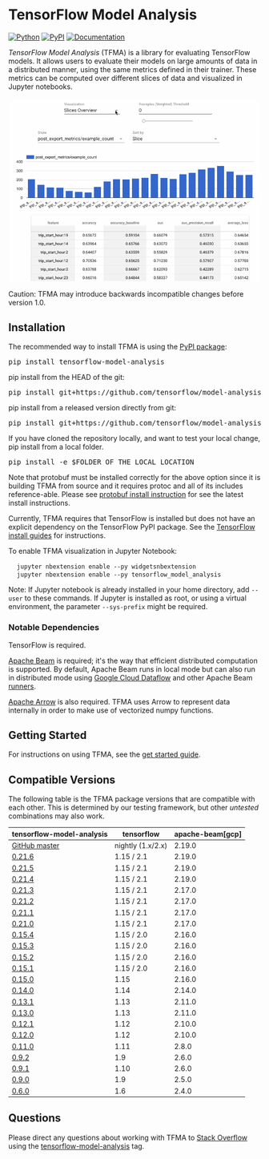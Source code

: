 <!-- See: www.tensorflow.org/tfx/model_analysis/ -->

# TensorFlow Model Analysis

[![Python](https://img.shields.io/pypi/pyversions/tensorflow-model-analysis.svg?style=plastic)](https://github.com/tensorflow/model-analysis)
[![PyPI](https://badge.fury.io/py/tensorflow-model-analysis.svg)](https://badge.fury.io/py/tensorflow-model-analysis)
[![Documentation](https://img.shields.io/badge/api-reference-blue.svg)](https://www.tensorflow.org/tfx/model_analysis/api_docs/python/tfma)

*TensorFlow Model Analysis* (TFMA) is a library for evaluating TensorFlow models.
It allows users to evaluate their models on large amounts of data in a
distributed manner, using the same metrics defined in their trainer. These
metrics can be computed over different slices of data and visualized in Jupyter
notebooks.

![TFMA Slicing Metrics Browser](https://raw.githubusercontent.com/tensorflow/model-analysis/master/g3doc/images/tfma-slicing-metrics-browser.gif)

Caution: TFMA may introduce backwards incompatible changes before version 1.0.

## Installation

The recommended way to install TFMA is using the
[PyPI package](https://pypi.org/project/tensorflow-model-analysis/):

<pre class="devsite-terminal devsite-click-to-copy">
pip install tensorflow-model-analysis
</pre>

pip install from the HEAD of the git:

<pre class="devsite-terminal devsite-click-to-copy">
pip install git+https://github.com/tensorflow/model-analysis.git#egg=tensorflow_model_analysis
</pre>

pip install from a released version directly from git:

<pre class="devsite-terminal devsite-click-to-copy">
pip install git+https://github.com/tensorflow/model-analysis.git@v0.21.3#egg=tensorflow_model_analysis
</pre>

If you have cloned the repository locally, and want to test your local change,
pip install from a local folder.

<pre class="devsite-terminal devsite-click-to-copy">
pip install -e $FOLDER_OF_THE_LOCAL_LOCATION
</pre>

Note that protobuf must be installed correctly for the above option since it is
building TFMA from source and it requires protoc and all of its includes
reference-able. Please see [protobuf install instruction](https://github.com/protocolbuffers/protobuf#protocol-compiler-installation)
for see the latest install instructions.

Currently, TFMA requires that TensorFlow is installed but does not have an
explicit dependency on the TensorFlow PyPI package. See the
[TensorFlow install guides](https://www.tensorflow.org/install/) for instructions.

To enable TFMA visualization in Jupyter Notebook:

<pre class="prettyprint">
  <code class="devsite-terminal">jupyter nbextension enable --py widgetsnbextension</code>
  <code class="devsite-terminal">jupyter nbextension enable --py tensorflow_model_analysis</code>
</pre>

Note: If Jupyter notebook is already installed in your home directory, add
`--user` to these commands. If Jupyter is installed as root, or using a virtual
environment, the parameter `--sys-prefix` might be required.

### Notable Dependencies

TensorFlow is required.

[Apache Beam](https://beam.apache.org/) is required; it's the way that efficient
distributed computation is supported. By default, Apache Beam runs in local
mode but can also run in distributed mode using
[Google Cloud Dataflow](https://cloud.google.com/dataflow/) and other Apache
Beam
[runners](https://beam.apache.org/documentation/runners/capability-matrix/).

[Apache Arrow](https://arrow.apache.org/) is also required. TFMA uses Arrow to
represent data internally in order to make use of vectorized numpy functions.

## Getting Started

For instructions on using TFMA, see the [get started
guide](https://github.com/tensorflow/model-analysis/blob/master/g3doc/get_started.md).

## Compatible Versions

The following table is the TFMA package versions that are compatible with each
other. This is determined by our testing framework, but other *untested*
combinations may also work.

|tensorflow-model-analysis                                                           |tensorflow    |apache-beam[gcp]|
|------------------------------------------------------------------------------------|--------------|----------------|
|[GitHub master](https://github.com/tensorflow/model-analysis/blob/master/RELEASE.md)|nightly (1.x/2.x) |2.19.0      |
|[0.21.6](https://github.com/tensorflow/model-analysis/blob/v0.21.6/RELEASE.md)      |1.15 / 2.1    |2.19.0          |
|[0.21.5](https://github.com/tensorflow/model-analysis/blob/v0.21.5/RELEASE.md)      |1.15 / 2.1    |2.19.0          |
|[0.21.4](https://github.com/tensorflow/model-analysis/blob/v0.21.4/RELEASE.md)      |1.15 / 2.1    |2.19.0          |
|[0.21.3](https://github.com/tensorflow/model-analysis/blob/v0.21.3/RELEASE.md)      |1.15 / 2.1    |2.17.0          |
|[0.21.2](https://github.com/tensorflow/model-analysis/blob/v0.21.2/RELEASE.md)      |1.15 / 2.1    |2.17.0          |
|[0.21.1](https://github.com/tensorflow/model-analysis/blob/v0.21.1/RELEASE.md)      |1.15 / 2.1    |2.17.0          |
|[0.21.0](https://github.com/tensorflow/model-analysis/blob/v0.21.0/RELEASE.md)      |1.15 / 2.1    |2.17.0          |
|[0.15.4](https://github.com/tensorflow/model-analysis/blob/v0.15.4/RELEASE.md)      |1.15 / 2.0    |2.16.0          |
|[0.15.3](https://github.com/tensorflow/model-analysis/blob/v0.15.3/RELEASE.md)      |1.15 / 2.0    |2.16.0          |
|[0.15.2](https://github.com/tensorflow/model-analysis/blob/v0.15.2/RELEASE.md)      |1.15 / 2.0    |2.16.0          |
|[0.15.1](https://github.com/tensorflow/model-analysis/blob/v0.15.1/RELEASE.md)      |1.15 / 2.0    |2.16.0          |
|[0.15.0](https://github.com/tensorflow/model-analysis/blob/v0.15.0/RELEASE.md)      |1.15          |2.16.0          |
|[0.14.0](https://github.com/tensorflow/model-analysis/blob/v0.14.0/RELEASE.md)      |1.14          |2.14.0          |
|[0.13.1](https://github.com/tensorflow/model-analysis/blob/v0.13.1/RELEASE.md)      |1.13          |2.11.0          |
|[0.13.0](https://github.com/tensorflow/model-analysis/blob/v0.13.0/RELEASE.md)      |1.13          |2.11.0          |
|[0.12.1](https://github.com/tensorflow/model-analysis/blob/v0.12.1/RELEASE.md)      |1.12          |2.10.0          |
|[0.12.0](https://github.com/tensorflow/model-analysis/blob/v0.12.0/RELEASE.md)      |1.12          |2.10.0          |
|[0.11.0](https://github.com/tensorflow/model-analysis/blob/v0.11.0/RELEASE.md)      |1.11          |2.8.0           |
|[0.9.2](https://github.com/tensorflow/model-analysis/blob/v0.9.2/RELEASE.md)        |1.9           |2.6.0           |
|[0.9.1](https://github.com/tensorflow/model-analysis/blob/v0.9.1/RELEASE.md)        |1.10          |2.6.0           |
|[0.9.0](https://github.com/tensorflow/model-analysis/blob/v0.9.0/RELEASE.md)        |1.9           |2.5.0           |
|[0.6.0](https://github.com/tensorflow/model-analysis/blob/v0.6.0/RELEASE.md)        |1.6           |2.4.0           |

## Questions

Please direct any questions about working with TFMA to
[Stack Overflow](https://stackoverflow.com) using the
[tensorflow-model-analysis](https://stackoverflow.com/questions/tagged/tensorflow-model-analysis)
tag.

